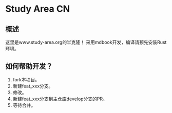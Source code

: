 # Study Area CN
## 概述
这里是www.study-area.org的半克隆！
采用mdbook开发，编译请预先安装Rust环境。

## 如何帮助开发？
1. fork本项目。
2. 新建feat_xxx分支。
3. 修改。
4. 新建feat_xxx分支到主仓库develop分支的PR。
5. 等待合并。